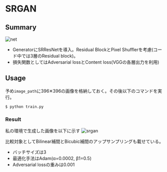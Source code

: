 # SRGAN
## Summary

![net](https://github.com/SerialLain3170/Image-Enhancement/blob/master/SRGAN/srgan_net.png)
- GeneratorにSRResNetを導入。Residual BlockとPixel Shufflerを考慮(コード中では3層のResidual block)。
- 損失関数としてはAdversarial lossとContent loss(VGGの各層出力を利用)

## Usage
予め`image_path`に396✕396の画像を格納しておく。その後以下のコマンドを実行。
```
$ python train.py
```

### Result
私の環境で生成した画像を以下に示す
![srgan](https://github.com/SerialLain3170/Image-Enhancement/blob/master/Image/srgan.png)

比較対象としてBilinear補間とBicubic補間のアップサンプリングも載せている。
- バッチサイズは3
- 最適化手法はAdam(α=0.0002, β1=0.5)
- Adversarial lossの重みは0.001
